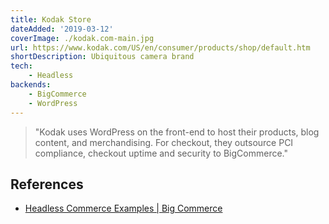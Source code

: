 ```yaml
---
title: Kodak Store
dateAdded: '2019-03-12'
coverImage: ./kodak.com-main.jpg
url: https://www.kodak.com/US/en/consumer/products/shop/default.htm
shortDescription: Ubiquitous camera brand 
tech:
    - Headless
backends:
    - BigCommerce
    - WordPress    
---
```


> "Kodak uses WordPress on the front-end to host their products, blog content, and merchandising. For checkout, they outsource PCI compliance, checkout uptime and security to BigCommerce."

## References

* [Headless Commerce Examples | Big Commerce](https://www.bigcommerce.com/blog/headless-commerce/#headless-commerce-examples)

